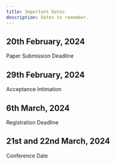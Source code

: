 ```yaml
---
title: Important Dates
description: Dates to remember.
---
```


## 20th February, 2024
Paper Submission Deadline
## 29th February, 2024
Acceptance Intimation
## 6th March, 2024
Registration Deadline
## 21st and 22nd March, 2024
Conference Date